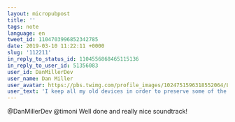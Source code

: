 ```yaml
---
layout: micropubpost
title: ''
tags: note
language: en
tweet_id: 1104703996852342785
date: 2019-03-10 11:22:11 +0000
slug: '112211'
in_reply_to_status_id: 1104556868465115136
in_reply_to_user_id: 51356083
user_id: DanMillerDev
user_name: Dan Miller
user_avatar: https://pbs.twimg.com/profile_images/1024751596318552064/LPMzBx-m.jpg
user_text: 'I keep all my old devices in order to preserve some of the games I worked on. Here’s my first professional game, it was called Go To Hell but sadly it was never released. <a href="/hashtag/madewithunity?src=hash" data-query-source="hashtag_click" class="twitter-hashtag pretty-link js-nav" dir="ltr"><s>#</s><b>madewithunity</b></a> of course, can’t believe how long it took to load <img class="Emoji Emoji--forText" src="https://abs.twimg.com/emoji/v2/72x72/1f602.png" draggable="false" alt="😂" title="Visage avec des larmes de joie" aria-label="Emoji: Visage avec des larmes de joie"><a href="https://t.co/rBCq492CsE" class="twitter-timeline-link u-hidden" data-pre-embedded="true" dir="ltr">pic.twitter.com/rBCq492CsE</a>'
---
```

@DanMillerDev @timoni Well done and really nice soundtrack!
